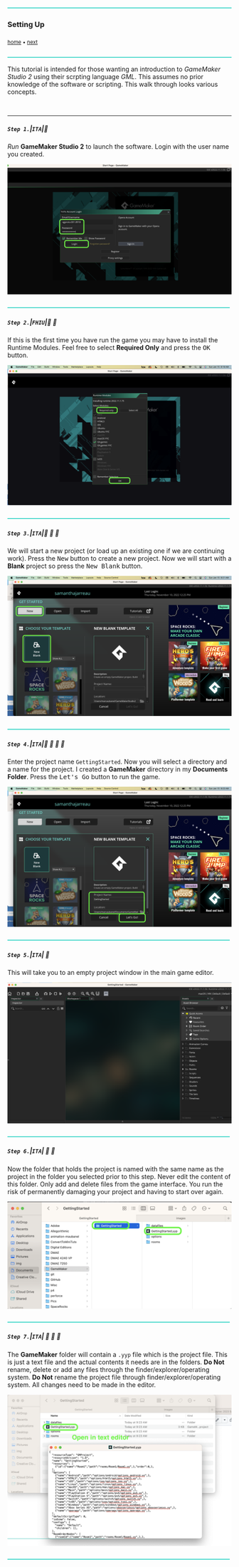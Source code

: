 ![](../images/line3.png)

### Setting Up

<sub>[home](../README.md#user-content-ue4-blueprints) • [next](../constructor-begin/README.md#user-content-constructor--begin-play)</sub>

![](../images/line3.png)

This tutorial is intended for those wanting an introduction to <i>GameMaker Studio 2</i> using their scrpting language <i>GML</i>. This assumes no prior knowledge of the software or scripting. This walk through looks various concepts.

<br>

---


##### `Step 1.`\|`ITA`|:small_blue_diamond:
*Run* **GameMaker Studio 2** to launch the software.  Login with the user name you created.<kbd> </kbd>

![open up gamemaker studio 2 software](images/RunProgram.png)

![](../images/line2.png)

##### `Step 2.`\|`FHIU`|:small_blue_diamond: :small_blue_diamond: 

If this is the first time you have run the game you may have to install the Runtime Modules. Feel free to select **Required Only** and press the <kbd>OK</kbd> button.

![install runtime components if necesary](images/FirstRun.png)

![](../images/line2.png)

##### `Step 3.`\|`ITA`|:small_blue_diamond: :small_blue_diamond: :small_blue_diamond:

We will start a new project (or load up an existing one if we are continuing work). Press the <kbd>New</kbd> button to create a new project. Now we will start with a **Blank** project so press the <kbd>New Blank</kbd> button.

![new blank project](images/NewBlank.png)

![](../images/line2.png)

##### `Step 4.`\|`ITA`|:small_blue_diamond: :small_blue_diamond: :small_blue_diamond: :small_blue_diamond:

Enter the project name `GettingStarted`. Now you will select a directory and a name for the project.  I created a **GameMaker** directory in my **Documents Folder**. Press the <kbd>Let's Go</kbd> button to run the game.

![select a folder and and a name for the project](images/NameSaveProject.png)

![](../images/line2.png)

##### `Step 5.`\|`ITA`| :small_orange_diamond:

This will take you to an empty project window in the main game editor.

![empty game window](images/EmptyGameWindow.png)

![](../images/line2.png)

##### `Step 6.`\|`ITA`| :small_orange_diamond: :small_blue_diamond:

Now the folder that holds the project is named with the same name as the project in the folder you selected prior to this step. Never edit the content of this folder.  Only add and delete files from the game interface.  You run the risk of permanently damaging your project and having to start over again.

![folder with project name](images/FolderWithProjectName.png)

![](../images/line2.png)

##### `Step 7.`\|`ITA`| :small_orange_diamond: :small_blue_diamond: :small_blue_diamond:
The **GameMaker** folder will contain a `.yyp` file which is the project file.  This is just a text file and the actual contents it needs are in the folders.  **Do Not** rename, delete or add any files through the finder/explorer/operating system.  **Do Not** rename the project file through finder/explorer/operating system. All changes need to be made in the editor. 

![show contents of gamemaker directory](images/DoNotAlter.png)

![](../images/line2.png)
